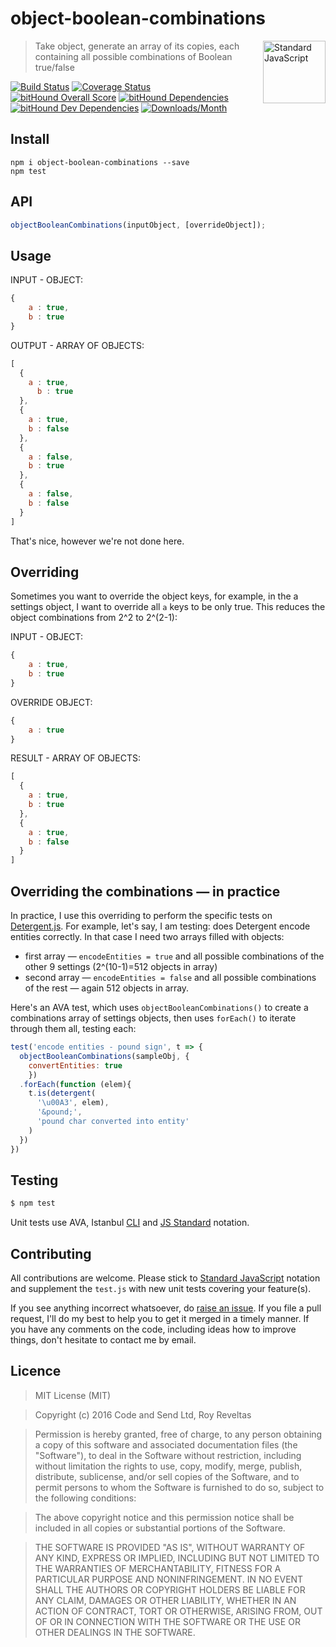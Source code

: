 # object-boolean-combinations

<a href="https://github.com/feross/standard" style="float: right; padding: 0 0 20px 20px;"><img src="https://cdn.rawgit.com/feross/standard/master/sticker.svg" alt="Standard JavaScript" width="100" align="right"></a>

> Take object, generate an array of its copies, each containing all possible combinations of Boolean true/false

[![Build Status][travis-img]][travis-url]
[![Coverage Status][cov-img]][cov-url]
[![bitHound Overall Score][overall-img]][overall-url]
[![bitHound Dependencies][deps-img]][deps-url]
[![bitHound Dev Dependencies][dev-img]][dev-url]
[![Downloads/Month][downloads-img]][downloads-url]

## Install

```
npm i object-boolean-combinations --save
npm test
```

## API

```javascript
objectBooleanCombinations(inputObject, [overrideObject]);
```

## Usage

INPUT - OBJECT:
```javascript
{
	a : true,
	b : true
}
```

OUTPUT - ARRAY OF OBJECTS:
```javascript
[
  {
	a : true,
	  b : true
  },
  {
	a : true,
	b : false
  },
  {
	a : false,
	b : true
  },
  {
	a : false,
	b : false
  }
]
```

That's nice, however we're not done here.

## Overriding

Sometimes you want to override the object keys, for example, in the a settings object, I want to override all `a` keys to be only true. This reduces the object combinations from 2^2 to 2^(2-1):

INPUT - OBJECT:
```javascript
{
	a : true,
	b : true
}
```

OVERRIDE OBJECT:
```javascript
{
	a : true
}
```

RESULT - ARRAY OF OBJECTS:
```javascript
[
  {
	a : true,
	b : true
  },
  {
	a : true,
	b : false
  }
]
```

## Overriding the combinations — in practice

In practice, I use this overriding to perform the specific tests on [Detergent.js](https://github.com/code-and-send/detergent). For example, let's say, I am testing: does Detergent encode entities correctly. In that case I need two arrays filled with objects:
* first array — `encodeEntities = true` and all possible combinations of the other 9 settings (2^(10-1)=512 objects in array)
* second array — `encodeEntities = false` and all possible combinations of the rest — again 512 objects in array.

Here's an AVA test, which uses `objectBooleanCombinations()` to create a combinations array of settings objects, then uses `forEach()` to iterate through them all, testing each:

```javascript
test('encode entities - pound sign', t => {
  objectBooleanCombinations(sampleObj, {
    convertEntities: true
    })
  .forEach(function (elem){
    t.is(detergent(
      '\u00A3', elem),
      '&pound;',
      'pound char converted into entity'
    )
  })
})
```

## Testing

```bash
$ npm test
```

Unit tests use AVA, Istanbul [CLI](https://www.npmjs.com/package/nyc) and [JS Standard](https://github.com/feross/standard) notation.

## Contributing

All contributions are welcome. Please stick to [Standard JavaScript](https://github.com/feross/standard) notation and supplement the `test.js` with new unit tests covering your feature(s).

If you see anything incorrect whatsoever, do [raise an issue](https://github.com/revelt/object-boolean-combinations/issues). If you file a pull request, I'll do my best to help you to get it merged in a timely manner. If you have any comments on the code, including ideas how to improve things, don't hesitate to contact me by email.

## Licence

> MIT License (MIT)

> Copyright (c) 2016 Code and Send Ltd, Roy Reveltas

> Permission is hereby granted, free of charge, to any person obtaining a copy
of this software and associated documentation files (the "Software"), to deal
in the Software without restriction, including without limitation the rights
to use, copy, modify, merge, publish, distribute, sublicense, and/or sell
copies of the Software, and to permit persons to whom the Software is
furnished to do so, subject to the following conditions:

> The above copyright notice and this permission notice shall be included in all
copies or substantial portions of the Software.

> THE SOFTWARE IS PROVIDED "AS IS", WITHOUT WARRANTY OF ANY KIND, EXPRESS OR
IMPLIED, INCLUDING BUT NOT LIMITED TO THE WARRANTIES OF MERCHANTABILITY,
FITNESS FOR A PARTICULAR PURPOSE AND NONINFRINGEMENT. IN NO EVENT SHALL THE
AUTHORS OR COPYRIGHT HOLDERS BE LIABLE FOR ANY CLAIM, DAMAGES OR OTHER
LIABILITY, WHETHER IN AN ACTION OF CONTRACT, TORT OR OTHERWISE, ARISING FROM,
OUT OF OR IN CONNECTION WITH THE SOFTWARE OR THE USE OR OTHER DEALINGS IN THE
SOFTWARE.

[travis-img]: https://travis-ci.org/revelt/object-boolean-combinations.svg?branch=master
[travis-url]: https://travis-ci.org/revelt/object-boolean-combinations

[cov-img]: https://coveralls.io/repos/github/revelt/object-boolean-combinations/badge.svg?branch=master
[cov-url]: https://coveralls.io/github/revelt/object-boolean-combinations?branch=master

[overall-img]: https://www.bithound.io/github/revelt/object-boolean-combinations/badges/score.svg
[overall-url]: https://www.bithound.io/github/revelt/object-boolean-combinations

[deps-img]: https://www.bithound.io/github/revelt/object-boolean-combinations/badges/dependencies.svg
[deps-url]: https://www.bithound.io/github/revelt/object-boolean-combinations/master/dependencies/npm

[dev-img]: https://www.bithound.io/github/revelt/object-boolean-combinations/badges/devDependencies.svg
[dev-url]: https://www.bithound.io/github/revelt/object-boolean-combinations/master/dependencies/npm

[downloads-img]: https://img.shields.io/npm/dm/object-boolean-combinations.svg
[downloads-url]: https://www.npmjs.com/package/object-boolean-combinations
